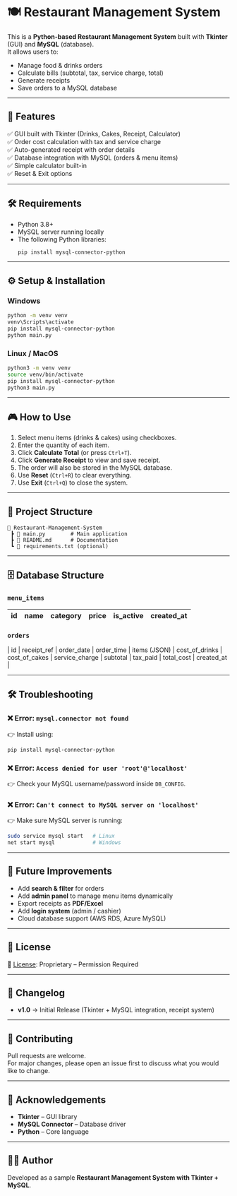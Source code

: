 # 🍽️ Restaurant Management System

This is a **Python-based Restaurant Management System** built with **Tkinter** (GUI) and **MySQL** (database).  
It allows users to:
- Manage food & drinks orders
- Calculate bills (subtotal, tax, service charge, total)
- Generate receipts
- Save orders to a MySQL database

---

## 🚀 Features
✅ GUI built with Tkinter (Drinks, Cakes, Receipt, Calculator)  
✅ Order cost calculation with tax and service charge  
✅ Auto-generated receipt with order details  
✅ Database integration with MySQL (orders & menu items)  
✅ Simple calculator built-in  
✅ Reset & Exit options  

---

## 🛠️ Requirements
- Python 3.8+  
- MySQL server running locally  
- The following Python libraries:
  ```bash
  pip install mysql-connector-python
  ```

---

## ⚙️ Setup & Installation

### Windows
```bash
python -m venv venv
venv\Scripts\activate
pip install mysql-connector-python
python main.py
```

### Linux / MacOS
```bash
python3 -m venv venv
source venv/bin/activate
pip install mysql-connector-python
python3 main.py
```

---

## 🎮 How to Use
1. Select menu items (drinks & cakes) using checkboxes.
2. Enter the quantity of each item.
3. Click **Calculate Total** (or press `Ctrl+T`).
4. Click **Generate Receipt** to view and save receipt.
5. The order will also be stored in the MySQL database.
6. Use **Reset** (`Ctrl+R`) to clear everything.
7. Use **Exit** (`Ctrl+Q`) to close the system.

---

## 📂 Project Structure
```
📁 Restaurant-Management-System
 ┣ 📄 main.py        # Main application
 ┣ 📄 README.md      # Documentation
 ┗ 📄 requirements.txt (optional)
```

---

## 🗄️ Database Structure

### `menu_items`
| id | name                     | category | price | is_active | created_at |
|----|--------------------------|----------|-------|-----------|------------|

### `orders`
| id | receipt_ref | order_date | order_time | items (JSON) | cost_of_drinks | cost_of_cakes | service_charge | subtotal | tax_paid | total_cost | created_at |

---

## 🛠️ Troubleshooting

### ❌ Error: `mysql.connector not found`
👉 Install using:
```bash
pip install mysql-connector-python
```

### ❌ Error: `Access denied for user 'root'@'localhost'`
👉 Check your MySQL username/password inside `DB_CONFIG`.

### ❌ Error: `Can't connect to MySQL server on 'localhost'`
👉 Make sure MySQL server is running:
```bash
sudo service mysql start   # Linux
net start mysql            # Windows
```

---

## 🚧 Future Improvements
- Add **search & filter** for orders  
- Add **admin panel** to manage menu items dynamically  
- Export receipts as **PDF/Excel**  
- Add **login system** (admin / cashier)  
- Cloud database support (AWS RDS, Azure MySQL)  

---

## 📜 License
📄 [License](./LICENSE.md): Proprietary – Permission Required 

---

## 📖 Changelog
- **v1.0** → Initial Release (Tkinter + MySQL integration, receipt system)

---

## 🤝 Contributing
Pull requests are welcome.  
For major changes, please open an issue first to discuss what you would like to change.

---

## 🙏 Acknowledgements
- **Tkinter** – GUI library  
- **MySQL Connector** – Database driver  
- **Python** – Core language  

---

## 👨‍💻 Author
Developed as a sample **Restaurant Management System with Tkinter + MySQL**.
